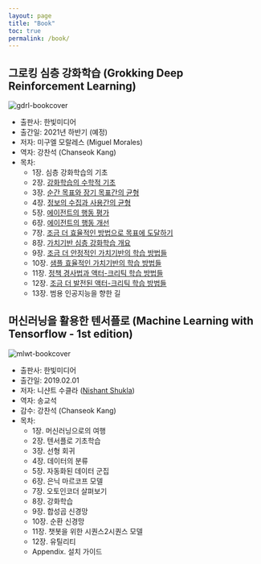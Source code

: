 ```yaml
---
layout: page
title: "Book"
toc: true
permalink: /book/
---
```


## 그로킹 심층 강화학습 (Grokking Deep Reinforcement Learning)

![gdrl-bookcover]({{site.baseurl}}/images/gdrl-bookcover.jpeg "Grokking Deep Reinforcement Learning" )

- 출판사: 한빛미디어
- 출간일: 2021년 하반기 (예정)
- 저자: 미구엘 모랄레스 (Miguel Morales)
- 역자: 강찬석 (Chanseok Kang)
- 목차:
  - 1장. 심층 강화학습의 기초
  - 2장. [강화학습의 수학적 기초](https://goodboychan.github.io/book/GDRL-chapter-2.html)
  - 3장. [순간 목표와 장기 목표간의 균형](https://goodboychan.github.io/book/GDRL-chapter-3.html)
  - 4장. [정보의 수집과 사용간의 균형](https://goodboychan.github.io/book/GDRL-chapter-4.html)
  - 5장. [에이전트의 행동 평가](https://goodboychan.github.io/book/GDRL-chapter-5.html)
  - 6장. [에이전트의 행동 개선](https://goodboychan.github.io/book/GDRL-chapter-6.html)
  - 7장. [조금 더 효율적인 방법으로 목표에 도달하기](https://goodboychan.github.io/book/GDRL-chapter-7.html)
  - 8장. [가치기반 심층 강화학습 개요](https://goodboychan.github.io/book/GDRL-chapter-8.html)
  - 9장. [조금 더 안정적인 가치기반의 학습 방법들](https://goodboychan.github.io/book/GDRL-chapter-9.html)
  - 10장. [샘플 효율적인 가치기반의 학습 방법들](https://goodboychan.github.io/book/GDRL-chapter-10.html)
  - 11장. [정책 경사법과 액터-크리틱 학습 방법들](https://goodboychan.github.io/book/GDRL-chapter-11.html)
  - 12장. [조금 더 발전된 액터-크리틱 학습 방법들](https://goodboychan.github.io/book/GDRL-chapter-12.html)
  - 13장. 범용 인공지능을 향한 길

## 머신러닝을 활용한 텐서플로 (Machine Learning with Tensorflow - 1st edition)

![mlwt-bookcover]({{site.baseurl}}/images/mlwt-bookcover.jpg "Machine Learning with Tensorflow")

- 출판사: 한빛미디어
- 출간일: 2019.02.01
- 저자: 니샨트 수클라 ([Nishant Shukla](https://shukla.io/))
- 역자: 송교석 
- 감수: 강찬석 (Chanseok Kang)
- 목차:
  - 1장. 머신러닝으로의 여행
  - 2장. 텐서플로 기초학습
  - 3장. 선형 회귀
  - 4장. 데이터의 분류
  - 5장. 자동화된 데이터 군집
  - 6장. 은닉 마르코프 모델
  - 7장. 오토인코더 살펴보기
  - 8장. 강화학습
  - 9장. 합성곱 신경망
  - 10장. 순환 신경망
  - 11장. 챗봇을 위한 시퀀스2시퀀스 모델
  - 12장. 유틸리티
  - Appendix. 설치 가이드
